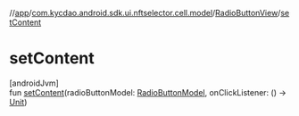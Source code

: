 //[app](../../../index.md)/[com.kycdao.android.sdk.ui.nftselector.cell.model](../index.md)/[RadioButtonView](index.md)/[setContent](set-content.md)

# setContent

[androidJvm]\
fun [setContent](set-content.md)(radioButtonModel: [RadioButtonModel](../-radio-button-model/index.md), onClickListener: () -&gt; [Unit](https://kotlinlang.org/api/latest/jvm/stdlib/kotlin/-unit/index.html))
